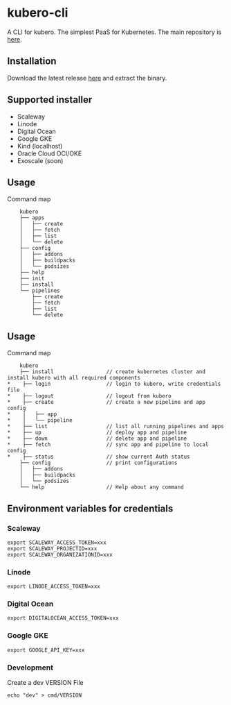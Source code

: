 # kubero-cli
A CLI for kubero. The simplest PaaS for Kubernetes.
The main repository is [here](https://github.com/kubero-dev/kubero).

## Installation

Download the latest release [here](https://github.com/kubero-dev/kubero-cli/releases/latest) and extract the binary.

## Supported installer
- Scaleway
- Linode
- Digital Ocean
- Google GKE
- Kind (localhost)
- Oracle Cloud OCI/OKE
- Exoscale (soon)

## Usage
Command map
```
    kubero
    ├── apps
    │   ├── create
    │   ├── fetch
    │   ├── list
    │   └── delete
    ├── config
    │   ├── addons
    │   ├── buildpacks
    │   └── podsizes
    ├── help
    ├── init
    ├── install
    └── pipelines
        ├── create
        ├── fetch
        ├── list
        └── delete
```


## Usage
Command map
```
    kubero
    ├── install                 // create kubernetes cluster and install kubero with all required components
*    ├── login                  // login to kubero, write credentials file
*    ├── logout                 // logout from kubero
*    ├── create                 // create a new pipeline and app config
*    │   ├── app
*    │   └── pipeline
*    ├── list                   // list all running pipelines and apps
*    ├── up                     // deploy app and pipeline
*    ├── down                   // delete app and pipeline
*    ├── fetch                  // sync app and pipeline to local config
*    ├── status                 // show current Auth status
    ├── config                  // print configurations
    │   ├── addons
    │   ├── buildpacks
    │   └── podsizes
    └── help                    // Help about any command   
```


## Environment variables for credentials
### Scaleway
```
export SCALEWAY_ACCESS_TOKEN=xxx
export SCALEWAY_PROJECTID=xxx
export SCALEWAY_ORGANIZATIONID=xxx
```

### Linode
```
export LINODE_ACCESS_TOKEN=xxx
```

### Digital Ocean
```
export DIGITALOCEAN_ACCESS_TOKEN=xxx
```

### Google GKE
```
export GOOGLE_API_KEY=xxx
```

### Development
Create a dev VERSION File
```
echo "dev" > cmd/VERSION
```